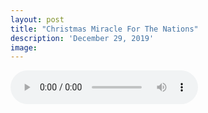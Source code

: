 ```yaml
---
layout: post
title: "Christmas Miracle For The Nations"
description: 'December 29, 2019'
image:
---
```


<audio controls preload="metadata">
  <source src="https://docs.google.com/uc?export=open&id=1czdmnRcvvtshSLHuX3oZV9Wsbtf5rOLR" type="audio/mp3">
Your browser does not support the audio element.
</audio>
